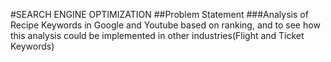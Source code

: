 #SEARCH ENGINE OPTIMIZATION
##Problem Statement
###Analysis of Recipe Keywords in Google and Youtube based on ranking, and to see how this analysis could be implemented in other industries(Flight and Ticket Keywords)
